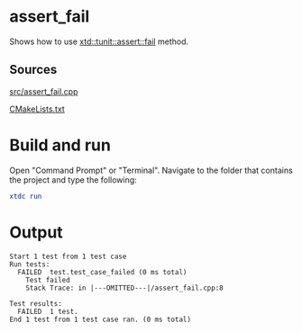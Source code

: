 # assert_fail

Shows how to use [xtd::tunit::assert::fail](https://gammasoft71.github.io/xtd/reference_guides/latest/classxtd_1_1tunit_1_1base__assert.html#ae46df4f9f34fc04ba8aa1447dd023dd1) method.

## Sources

[src/assert_fail.cpp](src/assert_fail.cpp)

[CMakeLists.txt](CMakeLists.txt)

# Build and run

Open "Command Prompt" or "Terminal". Navigate to the folder that contains the project and type the following:

```cmake
xtdc run
```

# Output

```
Start 1 test from 1 test case
Run tests:
  FAILED  test.test_case_failed (0 ms total)
    Test failed
    Stack Trace: in |---OMITTED---|/assert_fail.cpp:8

Test results:
  FAILED  1 test.
End 1 test from 1 test case ran. (0 ms total)
```
